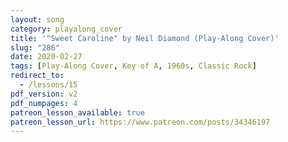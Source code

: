 ```yaml
---
layout: song
category: playalong_cover
title: '"Sweet Caroline" by Neil Diamond (Play-Along Cover)'
slug: "286"
date: 2020-02-27
tags: [Play-Along Cover, Key of A, 1960s, Classic Rock]
redirect_to:
  - /lessons/15
pdf_version: v2
pdf_numpages: 4
patreon_lesson_available: true
patreon_lesson_url: https://www.patreon.com/posts/34346197
---
```


